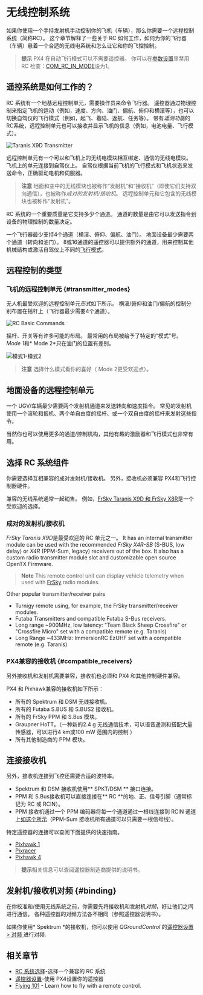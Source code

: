 # 无线控制系统

如果你使用一个手持发射机手动控制你的飞机（车辆），那么你需要一个远程控制系统（简称RC）。 这个章节解释了一些关于 RC 如何工作，如何为你的飞行器（车辆）悬着一个合适的无线电系统和怎么让它和你的飞控控制。

> **提示** PX4 在自动飞行模式可以不需要遥控器。 你可以在[参数设置](../advanced_config/parameters.md)里禁用 RC 检查：[COM_RC_IN_MODE](../advanced_config/parameter_reference.md#COM_RC_IN_MODE)设为1。

## 遥控系统是如何工作的？

RC 系统有一个地基远程控制单元，需要操作员来命令飞行器。 遥控器通过物理控制来指定飞机的运动（例如，速度、方向、油门、偏航、俯仰和横滚等），也可以切换自驾仪的飞行模式（例如，起飞、着陆、返航、任务等）。 带有*遥测功能*的 RC系统，远程控制单元也可以接收并显示飞机的信息（例如，电池电量、飞行模式）。

![Taranis X9D Transmitter](../../assets/hardware/transmitters/frsky_taranis_x9d_transmitter.jpg)

远程控制单元有一个可以和飞机上的无线电模块相互绑定、通信的无线电模块。 飞机上的单元连接到自驾仪上。 自驾仪根据当前飞机的飞行模式和飞机状态来发送命令，正确驱动电机和伺服器。

<!-- image showing the different parts here would be nice -->

> **注意** 地面和空中的无线模块也被称作“发射机”和“接收机”（即使它们支持双向通信），也被称作*成对的发射机/接收机*。 远程控制单元和它包含的无线模块也被称作“发射机”。

RC 系统的一个重要质量是它支持多少个通道。 通道的数量是由它可以发送指令到设备的物理控制的数量决定。

一个飞行器最少支持4个通道（横滚、俯仰、偏航、油门）。 地面设备最少需要两个通道（转向和油门）。 8或16通道的遥控器可以提供额外的通道，用来控制其他机械结构或激活自驾仪上不同的[飞行模式](../flight_modes/README.md)。

## 远程控制的类型

### 飞机的远程控制单元 {#transmitter_modes}

无人机最受欢迎的远程控制单元*形式*如下所示。 横滚/俯仰和油门/偏航的控制分别布置在摇杆上（飞行器最少需要4个通道）。

![RC Basic Commands](../../images/rc_basic_commands.png)

摇杆、开关等有许多可能的布局。 最常用的布局被给予了特定的“模式”号。 *Mode 1*和* Mode 2*只在油门的位置有差别。

![模式1-模式2](../../images/mode1_mode2.png)

> **注意** 选择什么模式看你的喜好（ Mode 2更受欢迎点）。

## 地面设备的远程控制单元

一个 UGV/车辆最少需要两个发射机通道来发送转向和速度指令。 常见的发射机使用一个滚轮和扳机、两个单自由度的摇杆、或一个双自由度的摇杆来发射这些指令。

当然你也可以使用更多的通道/控制机构，其他有趣的激励器和飞行模式也非常有用。

## 选择 RC 系统组件

你需要选择互相兼容的成对发射机/接收机。 另外，接收机必须兼容 PX4和飞行控制器硬件。

兼容的无线系统通常一起销售。 例如，[FrSky Taranis X9D 和 FrSky X8R](https://hobbyking.com/en_us/frsky-2-4ghz-accst-taranis-x9d-plus-and-x8r-combo-digital-telemetry-radio-system-mode-2.html?___store=en_us)是一个受欢迎的选择。

### 成对的发射机/接收机

*FrSky Taranis X9D*是最受欢迎的 RC 单元之一。 It has an internal transmitter module can be used with the recommended *FrSky X4R-SB* (S-BUS, low delay) or *X4R* (PPM-Sum, legacy) receivers out of the box. It also has a custom radio transmitter module slot and customizable open source OpenTX Firmware.

> **Note** This remote control unit can display vehicle telemetry when used with [FrSky](../peripherals/frsky_telemetry.md) radio modules.

Other popular transmitter/receiver pairs

* Turnigy remote using, for example, the FrSky transmitter/receiver modules.
* Futaba Transmitters and compatible Futaba S-Bus receivers.
* Long range ~900MHz, low latency: "Team Black Sheep Crossfire" or "Crossfire Micro" set with a compatible remote (e.g. Taranis)
* Long Range ~433MHz: ImmersionRC EzUHF set with a compatible remote (e.g. Taranis)

### PX4兼容的接收机 {#compatible_receivers}

另外接收机和发射机需要兼容，接收机也必须和 PX4 和其他控制硬件兼容。

PX4 和 Pixhawk兼容的接收机如下所示：

* 所有的 Spektrum 和 DSM 无线接收机。
* 所有的 Futaba S.BUS 和 S.BUS2 接收机。
* 所有的 FrSky PPM 和 S.Bus 模块。
* Graupner HoTT。（一种新的2.4 g 无线通信技术，可以语音遥测和搭配大量传感器，可以进行4 km或100 mW 范围内的控制 ）
* 所有其他制造商的 PPM 模块。

## 连接接收机

另外，接收机连接到飞控还需要合适的波特率。

* Spektrum 和 DSM 接收机使用** SPKT/DSM ** 接口连接。
* PPM 和 S.Bus接收机可以直接连接在** RC **的地、正、信号引脚（通常标记为 RC 或 RCIN）。
* PPM 接收机通过一个 PPM 编码器将每一个通道通过一根线连接到 RCIN 通道上[如这个所示](http://www.getfpv.com/radios/radio-accessories/holybro-ppm-encoder-module.html)（PPM-Sum 接收机所有通道可以只需要一根信号线）。

特定遥控器的连接可以查阅下面提供的快速指南。

* [Pixhawk 1](../assembly/quick_start_pixhawk.md#radio-control)
* [Pixracer](../assembly/quick_start_pixracer.md)
* [Pixhawk 4](../assembly/quick_start_pixhawk4.md)

> **提示**相关信息可以查阅遥控器制造商提供的说明书。

## 发射机/接收机对频 {#binding}

在你校准和/使用无线系统之前，你需要先将接收机和发射机*对频*，好让他们之间进行通信。 各种遥控器的对频方法各不相同（参照遥控器说明书）。

如果你使用* Spektrum *的接收机，你可以使用 *QGroundControl* 的[遥控器设置 > 对频 ](../config/radio.md#spektrum_bind)进行对频.

## 相关章节

* [RC 系统选择](../getting_started/rc_transmitter_receiver.md)-选择一个兼容的 RC 系统
* [遥控器设置](../config/radio.md)-使用 PX4设置你的遥控器
* [Flying 101](../flying/basic_flying.md) - Learn how to fly with a remote control.